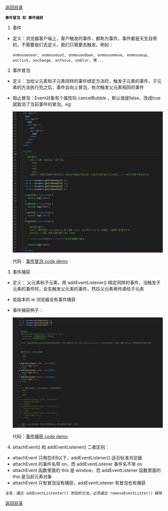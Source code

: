 [返回目录](../原生JS.md)

**` 事件冒泡 和 事件捕获 `**

1. 事件
  - 定义：浏览器客户端上，客户触发的事件，都称为事件。事件都是天生自带的，不需要我们去定义，我们只需要去触发。例如：

    `onmouseover, onmouseout, onmousedown, onmousemove, onmouseup, onclick, onchange, onfocus, onblur, 等...`

2. 事件冒泡
  - 定义：当给父元素和子元素同样的事件绑定方法时，触发子元素的事件，子元素的方法执行完之后，事件会向上冒泡，依次触发父元素相同的事件
  - 阻止冒泡：Event对象有个属性叫 cancelBubble ，默认值是false，改成true就取消了当前事件的冒泡，eg:

    ![IMG_256](../../imgs/bubble.jpg)

    代码：[事件冒泡 code demo](./code/bubble.html)
  
3. 事件捕获
  - 定义： 父元素和子元素，用 addEventListener() 绑定同样的事件，当触发子元素的事件时，会先触发父元素的事件，然后父元素再传递给子元素
  - 低版本的 ie 浏览器没有事件捕获
  - 事件捕获例子：

    ![IMG_256](../../imgs/capture.jpg)

    代码：[事件捕获 code demo](./code/capture.html)

4. attachEvent() 和 addEventListener() 二者区别：
  - attachEvent 只用在iE8以下，addEventListener() 适合标准浏览器
  - attachEvent 的事件名带 on，而 addEventListener 事件名不带 on
  - attachEvent 函数里面的 this 是 window，而 addEventListener 函数里面的 this 是当前元素对象
  - attachEvent 只有冒泡没有捕获，addEventListener 有冒泡也有捕获

`注意：通过 addEventListenter() 添加的方法，必须通过 removeEventLister() 解除`


[返回目录](../原生JS.md)
